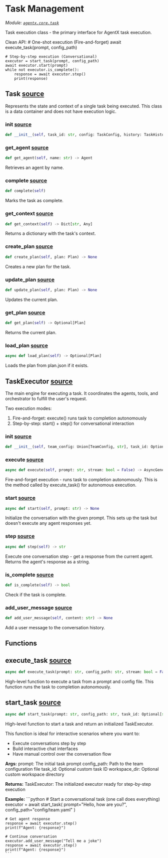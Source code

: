# Task Management

*Module: [`agentx.core.task`](https://github.com/dustland/agentx/blob/main/src/agentx/core/task.py)*

Task execution class - the primary interface for AgentX task execution.

Clean API:
    # One-shot execution (Fire-and-forget)
    await execute_task(prompt, config_path)

    # Step-by-step execution (Conversational)
    executor = start_task(prompt, config_path)
    await executor.start(prompt)
    while not executor.is_complete():
        response = await executor.step()
        print(response)

## Task <a href="https://github.com/dustland/agentx/blob/main/src/agentx/core/task.py#L44" class="source-link" title="View source code">source</a>

Represents the state and context of a single task being executed.
This class is a data container and does not have execution logic.

### __init__ <a href="https://github.com/dustland/agentx/blob/main/src/agentx/core/task.py#L50" class="source-link" title="View source code">source</a>

```python
def __init__(self, task_id: str, config: TaskConfig, history: TaskHistory, message_queue: MessageQueue, agents: Dict[str, Agent], workspace: WorkspaceStorage, orchestrator: Orchestrator, initial_prompt: str)
```
### get_agent <a href="https://github.com/dustland/agentx/blob/main/src/agentx/core/task.py#L74" class="source-link" title="View source code">source</a>

```python
def get_agent(self, name: str) -> Agent
```

Retrieves an agent by name.

### complete <a href="https://github.com/dustland/agentx/blob/main/src/agentx/core/task.py#L80" class="source-link" title="View source code">source</a>

```python
def complete(self)
```

Marks the task as complete.

### get_context <a href="https://github.com/dustland/agentx/blob/main/src/agentx/core/task.py#L85" class="source-link" title="View source code">source</a>

```python
def get_context(self) -> Dict[str, Any]
```

Returns a dictionary with the task's context.

### create_plan <a href="https://github.com/dustland/agentx/blob/main/src/agentx/core/task.py#L107" class="source-link" title="View source code">source</a>

```python
def create_plan(self, plan: Plan) -> None
```

Creates a new plan for the task.

### update_plan <a href="https://github.com/dustland/agentx/blob/main/src/agentx/core/task.py#L112" class="source-link" title="View source code">source</a>

```python
def update_plan(self, plan: Plan) -> None
```

Updates the current plan.

### get_plan <a href="https://github.com/dustland/agentx/blob/main/src/agentx/core/task.py#L117" class="source-link" title="View source code">source</a>

```python
def get_plan(self) -> Optional[Plan]
```

Returns the current plan.

### load_plan <a href="https://github.com/dustland/agentx/blob/main/src/agentx/core/task.py#L133" class="source-link" title="View source code">source</a>

```python
async def load_plan(self) -> Optional[Plan]
```

Loads the plan from plan.json if it exists.

## TaskExecutor <a href="https://github.com/dustland/agentx/blob/main/src/agentx/core/task.py#L147" class="source-link" title="View source code">source</a>

The main engine for executing a task. It coordinates the agents, tools,
and orchestrator to fulfill the user's request.

Two execution modes:
1. Fire-and-forget: execute() runs task to completion autonomously
2. Step-by-step: start() + step() for conversational interaction

### __init__ <a href="https://github.com/dustland/agentx/blob/main/src/agentx/core/task.py#L157" class="source-link" title="View source code">source</a>

```python
def __init__(self, team_config: Union[TeamConfig, str], task_id: Optional[str] = None, workspace_dir: Optional[Path] = None)
```
### execute <a href="https://github.com/dustland/agentx/blob/main/src/agentx/core/task.py#L222" class="source-link" title="View source code">source</a>

```python
async def execute(self, prompt: str, stream: bool = False) -> AsyncGenerator[Message, None]
```

Fire-and-forget execution - runs task to completion autonomously.
This is the method called by execute_task() for autonomous execution.

### start <a href="https://github.com/dustland/agentx/blob/main/src/agentx/core/task.py#L267" class="source-link" title="View source code">source</a>

```python
async def start(self, prompt: str) -> None
```

Initialize the conversation with the given prompt.
This sets up the task but doesn't execute any agent responses yet.

### step <a href="https://github.com/dustland/agentx/blob/main/src/agentx/core/task.py#L293" class="source-link" title="View source code">source</a>

```python
async def step(self) -> str
```

Execute one conversation step - get a response from the current agent.
Returns the agent's response as a string.

### is_complete <a href="https://github.com/dustland/agentx/blob/main/src/agentx/core/task.py#L328" class="source-link" title="View source code">source</a>

```python
def is_complete(self) -> bool
```

Check if the task is complete.

### add_user_message <a href="https://github.com/dustland/agentx/blob/main/src/agentx/core/task.py#L332" class="source-link" title="View source code">source</a>

```python
def add_user_message(self, content: str) -> None
```

Add a user message to the conversation history.

## Functions

## execute_task <a href="https://github.com/dustland/agentx/blob/main/src/agentx/core/task.py#L340" class="source-link" title="View source code">source</a>

```python
async def execute_task(prompt: str, config_path: str, stream: bool = False) -> AsyncGenerator[Message, None]
```

High-level function to execute a task from a prompt and config file.
This function runs the task to completion autonomously.

## start_task <a href="https://github.com/dustland/agentx/blob/main/src/agentx/core/task.py#L358" class="source-link" title="View source code">source</a>

```python
async def start_task(prompt: str, config_path: str, task_id: Optional[str] = None, workspace_dir: Optional[Path] = None) -> TaskExecutor
```

High-level function to start a task and return an initialized TaskExecutor.

This function is ideal for interactive scenarios where you want to:
- Execute conversations step by step
- Build interactive chat interfaces
- Have manual control over the conversation flow

**Args:**
    prompt: The initial task prompt
    config_path: Path to the team configuration file
    task_id: Optional custom task ID
    workspace_dir: Optional custom workspace directory

**Returns:**
    TaskExecutor: The initialized executor ready for step-by-step execution

**Example:**
    ```python
    # Start a conversational task (one call does everything)
    executor = await start_task(
        prompt="Hello, how are you?",
        config_path="config/team.yaml"
    )

    # Get agent response
    response = await executor.step()
    print(f"Agent: {response}")

    # Continue conversation
    executor.add_user_message("Tell me a joke")
    response = await executor.step()
    print(f"Agent: {response}")
    ```
